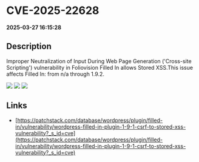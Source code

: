 # CVE-2025-22628

**2025-03-27 16:15:28**

## Description
Improper Neutralization of Input During Web Page Generation ('Cross-site Scripting') vulnerability in Foliovision Filled In allows Stored XSS.This issue affects Filled In: from n/a through 1.9.2.

![](https://img.shields.io/static/v1?label=Score&message=7.1&color=red)
![](https://img.shields.io/static/v1?label=Severity&message=HIGH&color=red)
![](https://img.shields.io/static/v1?label=CWE&message=XSS&color=green)

## Links
- [https://patchstack.com/database/wordpress/plugin/filled-in/vulnerability/wordpress-filled-in-plugin-1-9-1-csrf-to-stored-xss-vulnerability?_s_id=cve](https://patchstack.com/database/wordpress/plugin/filled-in/vulnerability/wordpress-filled-in-plugin-1-9-1-csrf-to-stored-xss-vulnerability?_s_id=cve)
